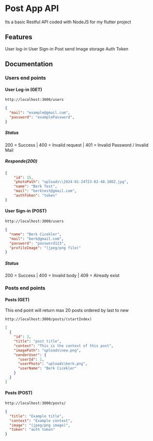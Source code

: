 # Post App API
Its a basic Restful API coded with NodeJS for my flutter project

## Features
User log-in
User Sign-in
Post send
Image storage
Auth Token

## Documentation

### Users end points 

#### User Log-in (GET)
```
http://localhost:3000/users
```
```JSON
{
  "mail": "example@gmail.com",
  "password": "examplePassword",
}
```
##### Status
200 = Success | 
400 = Invalid request | 
401 = Invalid Password / Invalid Mail

##### Responde(200)
```JSON
{
    "id": 15,
    "photoPath": "uploads\\2024-01-24T23-02-48.108Z.jpg",
    "name": "Berk Test",
    "mail": "berktest@gmail.com",
    "authToken": "token"
}
```

####  User Sign-in (POST)
```
http://localhost:3000/users
```
```JSON
{
  "name": "Berk Cicekler",
  "mail": "berk@gmail.com",
  "password": "password123",
  "profileImage": "(jpeg/png file)"
}
```
##### Status
200 = Success | 400 = Invalid body  | 409 = Already exist

### Posts end points
#### Posts (GET)
This end point will return max 20 posts ordered by last to new 
```
http://localhost:3000/posts/(startIndex)
```
```JSON
[
  {
    "id": 2,
    "title": "post title",
    "context": "This is the context of this post",
    "imagePath": "uploads\new.png",
    "senderUser": {
      "userId": 1,
      "userPhoto": "uploads\berk.png",
      "userName": "Berk Cicekler"
    }
  }
]
```
#### Posts (POST)
```
http://localhost:3000/posts/
```
```JSON
{
  "title": "Example title",
  "context": "Example context",
  "image": "(jpeg/png image)",
  "token": "auth token"
}
```
